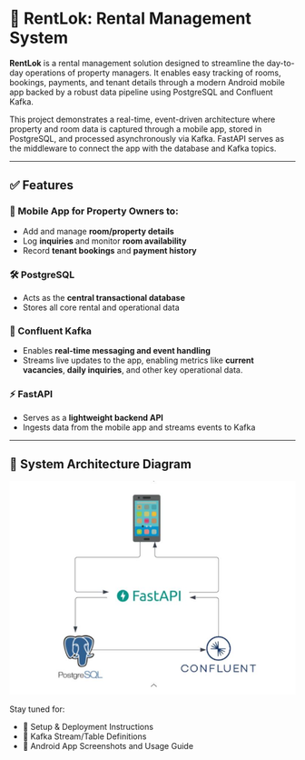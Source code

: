# 📱 RentLok: Rental Management System

**RentLok** is a rental management solution designed to streamline the day-to-day operations of property managers. It enables easy tracking of rooms, bookings, payments, and tenant details through a modern Android mobile app backed by a robust data pipeline using PostgreSQL and Confluent Kafka.

This project demonstrates a real-time, event-driven architecture where property and room data is captured through a mobile app, stored in PostgreSQL, and processed asynchronously via Kafka. FastAPI serves as the middleware to connect the app with the database and Kafka topics.

---

## ✅ Features

### 📲 Mobile App for Property Owners to:
- Add and manage **room/property details**
- Log **inquiries** and monitor **room availability**
- Record **tenant bookings** and **payment history**

### 🛠️ PostgreSQL
- Acts as the **central transactional database**
- Stores all core rental and operational data

### 🔄 Confluent Kafka
- Enables **real-time messaging and event handling**
- Streams live updates to the app, enabling metrics like **current vacancies**, **daily inquiries**, and other key operational data.

### ⚡ FastAPI
- Serves as a **lightweight backend API**
- Ingests data from the mobile app and streams events to Kafka

---
## 🔧 System Architecture Diagram
<div align="center">
  <img src="DataFlow.JPG" width="550">
</div>


Stay tuned for:
- 🚀 Setup & Deployment Instructions
- 📡 Kafka Stream/Table Definitions
- 📲 Android App Screenshots and Usage Guide
